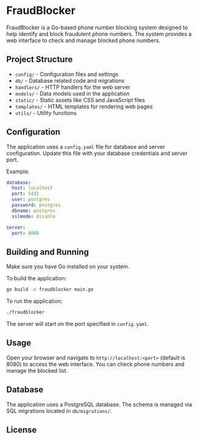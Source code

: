 # FraudBlocker

FraudBlocker is a Go-based phone number blocking system designed to help identify and block fraudulent phone numbers. The system provides a web interface to check and manage blocked phone numbers.

## Project Structure

- `config/` - Configuration files and settings
- `db/` - Database related code and migrations
- `handlers/` - HTTP handlers for the web server
- `models/` - Data models used in the application
- `static/` - Static assets like CSS and JavaScript files
- `templates/` - HTML templates for rendering web pages
- `utils/` - Utility functions

## Configuration

The application uses a `config.yaml` file for database and server configuration. Update this file with your database credentials and server port.

Example:

```yaml
database:
  host: localhost
  port: 5432
  user: postgres
  password: postgres
  dbname: postgres
  sslmode: disable

server:
  port: 8080
```

## Building and Running

Make sure you have Go installed on your system.

To build the application:

```bash
go build -o fraudblocker main.go
```

To run the application:

```bash
./fraudblocker
```

The server will start on the port specified in `config.yaml`.

## Usage

Open your browser and navigate to `http://localhost:<port>` (default is 8080) to access the web interface. You can check phone numbers and manage the blocked list.

## Database

The application uses a PostgreSQL database. The schema is managed via SQL migrations located in `db/migrations/`.

## License

